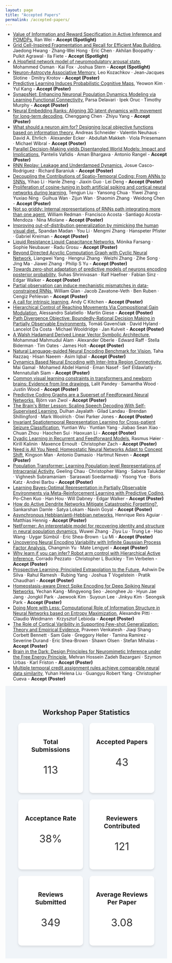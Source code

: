 ```yaml
---
layout: page
title: "Accepted Papers"
permalink: /accepted-papers/
---
```



<!-- # Accepted Papers -->

<!-- #We are pleased to announce the list of accepted papers for the NeuroAI Workshop. Congratulations to all the authors! -->

- [Value of Information and Reward Specification in Active Inference and POMDPs](https://openreview.net/forum?id=ZyQvVHlRLD), Ran Wei - **Accept (Spotlight)**
- [Grid Cell-Inspired Fragmentation and Recall for Efficient Map Building](https://openreview.net/forum?id=bmUUynN7Rm), Jaedong Hwang · Zhang-Wei Hong · Eric Chen · Akhilan Boopathy · Pulkit Agrawal · Ila Fiete - **Accept (Spotlight)**
- [A Hopfield network model of neuromodulatory arousal state](https://openreview.net/forum?id=sMhh9O7erA), Mohammed Osman · Kai Fox · Joshua Stern - **Accept (Spotlight)**
- [Neuron-Astrocyte Associative Memory](https://openreview.net/forum?id=h1pL7JiKsA), Leo Kozachkov · Jean-Jacques Slotine · Dmitry Krotov - **Accept (Poster)**
- [Predictive Learning Induces Probabilistic Cognitive Maps](https://openreview.net/forum?id=O9bbw7BLmP), Yeowon Kim · Yul Kang - **Accept (Poster)**
- [SynapsNet: Enhancing Neuronal Population Dynamics Modeling via Learning Functional Connectivity](https://openreview.net/forum?id=DQTWA7Zn8w), Parsa Delavari · Ipek Oruc · Timothy Murphy - **Accept (Poster)**
- [Neural Embedding Ranks: Aligning 3D latent dynamics with movement for long-term decoding](https://openreview.net/forum?id=bhEbz31fRG), Chenggang Chen · Zhiyu Yang - **Accept (Poster)**
- [What should a neuron aim for? Designing local objective functions based on information theory](https://openreview.net/forum?id=Bs7056BKVf), Andreas Schneider · Valentin Neuhaus · David A. Ehrlich · Alexander Ecker · Abdullah Makkeh · Viola Priesemann · Michael Wibral - **Accept (Poster)**
- [Parallel Decision-Making yields Disentangled World Models: Impact and Implications](https://openreview.net/forum?id=LWPoA68TFT), Pantelis Vafidis · Aman Bhargava · Antonio Rangel - **Accept (Poster)**
- [RNN Replay: Leakage and Underdamped Dynamics](https://openreview.net/forum?id=Oe3aBqmaQp), Josue Casco-Rodriguez · Richard Baraniuk - **Accept (Poster)**
- [Decoupling the Contributions of Spatio-Temporal Coding: From ANNs to SNNs](https://openreview.net/forum?id=uzFLOMJPH4), Yihao Li · Hanle Zheng · Jiaxin Guo · Lei Deng - **Accept (Poster)**
- [Proliferation of cosine-tuning in both artificial spiking and cortical neural networks during learning](https://openreview.net/forum?id=TYk2ygbsqp), Tengjun Liu · Yansong Chua · Yiwei Zhang · Yuxiao Ning · Guihua Wan · Zijun Wan · Shaomin Zhang · Weidong Chen - **Accept (Poster)**
- [Not so griddy: Internal representations of RNNs path integrating more than one agent](https://openreview.net/forum?id=HX0e4xDsg9), William Redman · Francisco Acosta · Santiago Acosta-Mendoza · Nina Miolane - **Accept (Poster)**
- [Improving out-of-distribution generalization by mimicking the human visual diet.](https://openreview.net/forum?id=RvhkdGwQ19), Spandan Madan · You Li · Mengmi Zhang · Hanspeter Pfister · Gabriel Kreiman - **Accept (Poster)**
- [Liquid Resistance Liquid Capacitance Networks](https://openreview.net/forum?id=DzCxA1iovy), Mónika Farsang · Sophie Neubauer · Radu Grosu - **Accept (Poster)**
- [Beyond Directed Acyclic Computation Graph with Cyclic Neural Network](https://openreview.net/forum?id=YSJW2qNTlk), Liangwei Yang · Hengrui Zhang · Weizhi Zhang · Zihe Song · Jing Ma · Jiawei Zhang · Philip S Yu - **Accept (Poster)**
- [Towards zero-shot adaptation of predictive models of neurons encoding posterior probability](https://openreview.net/forum?id=9duWgO4HuQ), Suhas Shrinivasan · Ralf Haefner · Fabian Sinz · Edgar Walker - **Accept (Poster)**
- [Partial observation can induce mechanistic mismatches in data-constrained RNNs](https://openreview.net/forum?id=sNPrj9y70u), William Qian · Jacob Zavatone-Veth · Ben Ruben · Cengiz Pehlevan - **Accept (Poster)**
- [A call for intrinsic learning](https://openreview.net/forum?id=SimFKxPelz), Andy C Kitchen - **Accept (Poster)**
- [Hierarchical Control of Reaching Movements Via Compositional Gain Modulation](https://openreview.net/forum?id=X3be6c7LYG), Alessandro Salatiello · Martin Giese - **Accept (Poster)**
- [Path Divergence Objective: Boundedly-Rational Decision Making in Partially Observable Environments](https://openreview.net/forum?id=4dc15FtIaD), Tomáš Gavenčiak · David Hyland · Lancelot Da Costa · Michael Wooldridge · Jan Kulveit - **Accept (Poster)**
- [A Walsh Hadamard Derived Linear Vector Symbolic Architecture](https://openreview.net/forum?id=8PUy9xVjby), Mohammad Mahmudul Alam · Alexander Oberle · Edward Raff · Stella Biderman · Tim Oates · James Holt -**Accept (Poster)**
- [Natural Language-guided Neural Encoding Benchmark for Vision](https://openreview.net/forum?id=sGLqjAVep4), Taha Razzaq · Hisan Naeem · Asim Iqbal - **Accept (Poster)**
- [Dynamics Based Neural Encoding with Inter-Intra Region Connectivity](https://openreview.net/forum?id=LG2qgcQ5T5), Mai Gamal · Mohamed Abdel Hamid · Eman Nasef · Seif Eldawlatly · Mennatullah Siam - **Accept (Poster)**
- [Common visual learning constraints in transformers and newborn brains: Evidence from line drawings](https://openreview.net/forum?id=vHqwunHvRN), Lalit Pandey · Samantha Wood · Justin Wood - **Accept (Poster)**
- [Predictive Coding Graphs are a Superset of Feedforward Neural Networks](https://openreview.net/forum?id=J36z3R0sNq), Björn van Zwol - **Accept (Poster)**
- [The Brain's Bitter Lesson: Scaling Speech Decoding With Self-Supervised Learning](https://openreview.net/forum?id=difYimVjC9), Dulhan Jayalath · Gilad Landau · Brendan Shillingford · Mark Woolrich · Oiwi Parker Jones - **Accept (Poster)**
- [Invariant Spatiotemporal Representation Learning for Cross-patient Seizure Classification](https://openreview.net/forum?id=Ex6wAivo7G), Yuntian Wu · Yuntian Yang · Jiabao Sean Xiao · Chuan Zhou · Haochen Sui · Haoxuan Li - **Accept (Poster)**
- [Dyadic Learning in Recurrent and Feedforward Models](https://openreview.net/forum?id=kTiaRgZ3gt), Rasmus Høier · Kirill Kalinin · Maxence Ernoult · Christopher Zach - **Accept (Poster)**
- [Need is All You Need: Homeostatic Neural Networks Adapt to Concept Shift](https://openreview.net/forum?id=ryVUkFPfdF), Kingson Man · Antonio Damasio · Hartmut Neven - **Accept (Poster)**
- [Population Transformer: Learning Population-level Representations of Intracranial Activity](https://openreview.net/forum?id=hVYGABOWY1), Geeling Chau · Christopher Wang · Sabera Talukder · Vighnesh Subramaniam · Saraswati Soedarmadji · Yisong Yue · Boris Katz · Andrei Barbu - **Accept (Poster)**
- [Learning Bayes-Optimal Representation in Partially Observable Environments via Meta-Reinforcement Learning with Predictive Coding](https://openreview.net/forum?id=rtwbxaEtvd), Po-Chen Kuo · Han Hou · Will Dabney · Edgar Walker - **Accept (Poster)**
- [How do Active Dendrite Networks Mitigate Catastrophic Forgetting?](https://openreview.net/forum?id=NoMgGHzJEG), Sankarshan Damle · Satya Lokam · Navin Goyal  - **Accept (Poster)**
- [Asynchronous Hebbian/anti-Hebbian networks](https://openreview.net/forum?id=xxdUVzOPWe), Henrique Reis Aguiar · Matthias Hennig - **Accept (Poster)**
- [NetFormer: An interpretable model for recovering identity and structure in neural population dynamics](https://openreview.net/forum?id=YqRy8LlCwt), Wuwei Zhang · Ziyu Lu · Trung Le · Hao Wang · Uygar Sümbül · Eric Shea-Brown · Lu Mi - **Accept (Poster)**
- [Uncovering Neural Encoding Variability with Infinite Gaussian Process Factor Analysis](https://openreview.net/forum?id=RUkMMpiSbM), Changmin Yu · Mate Lengyel - **Accept (Poster)**
- [Why learn if you can infer? Robot arm control with Hierarchical Active Inference](https://openreview.net/forum?id=VOUzuCeNVi), Corrado Pezzato · Christopher L Buckley · Tim Verbelen - **Accept (Poster)**
- [Prospective Learning:  Principled Extrapolation to the Future](https://openreview.net/forum?id=Jv3is7S152), Ashwin De Silva · Rahul Ramesh · Rubing Yang · Joshua T Vogelstein · Pratik Chaudhari - **Accept (Poster)**
- [Homeostasis-aware Direct Spike Encoding for Deep Spiking Neural Networks](https://openreview.net/forum?id=Uvsa7vFWcT), Yechan Kang · Mingyeong Seo · Jeonghee Jo · Hyun Jae Jang · Jongkil Park · Jaewook Kim · Suyoun Lee · Jinkyu Kim · Seongsik Park - **Accept (Poster)**
- [Doing More with Less: Computational Role of Information Structure in Neural Networks based on Entropy Maximization](https://openreview.net/forum?id=hUUa9Jpwk0), Alexandre Pitti · Claudio Weidmann · Krzysztof Lebioda - **Accept (Poster)**
- [The Role of Cortical Varibility in Supporting Few-shot Generalization: Theory and Empirical Evidence](https://openreview.net/forum?id=2FWkTBtSWJ), Praveen Venkatesh · Jiaqi Shang · Corbett Bennett · Sam Gale · Greggory Heller · Tamina Ramirez · Severine Durand · Eric Shea-Brown · Shawn Olsen · Stefan Mihalas - **Accept (Poster)**
- [Brain in the Dark: Design Principles for Neuromimetic Inference under the Free Energy Principle](https://openreview.net/forum?id=noN17FcjMB), Mehran Hossein Zadeh Bazargani · Szymon Urbas · Karl Friston - **Accept (Poster)**
- [Multiple temporal credit assignment rules achieve comparable neural data similarity](https://openreview.net/forum?id=kEKkagB98d), Yuhan Helena Liu · Guangyu Robert Yang · Christopher Cueva - **Accept (Poster)**


<section id="paper-stats" class="workshop-stats">
  <h2>Workshop Paper Statistics</h2>
  <div class="stats-grid">
    <div class="stat-card">
      <i class="fas fa-file-alt"></i>
      <h3>Total Submissions</h3>
      <p>113</p>
    </div>
    <div class="stat-card">
      <i class="fas fa-check"></i>
      <h3>Accepted Papers</h3>
      <p>43</p>
    </div>
    <div class="stat-card">
      <i class="fas fa-percentage"></i>
      <h3>Acceptance Rate</h3>
      <p>38%</p>
    </div>
    <div class="stat-card">
      <i class="fas fa-users"></i>
      <h3>Reviewers Contributed</h3>
      <p>121</p>
    </div>
    <div class="stat-card">
      <i class="fas fa-comment-dots"></i>
      <h3>Reviews Submitted</h3>
      <p>349</p>
    </div>
    <div class="stat-card">
      <i class="fas fa-chart-line"></i>
      <h3>Average Reviews Per Paper</h3>
      <p>3.08</p>
    </div>
  </div>
</section>

<!-- Add some CSS -->
<style>
  .workshop-stats {
    text-align: center;
    padding: 40px;
    background-color: #f0f4f8;
  }

  .stats-grid {
    display: grid;
    grid-template-columns: repeat(auto-fit, minmax(150px, 1fr));
    gap: 20px;
    margin-top: 20px;
  }

  .stat-card {
    background-color: white;
    padding: 20px;
    border-radius: 10px;
    box-shadow: 0 4px 6px rgba(0, 0, 0, 0.1);
    transition: transform 0.3s ease, box-shadow 0.3s ease;
  }

  .stat-card:hover {
    transform: translateY(-5px);
    box-shadow: 0 6px 10px rgba(0, 0, 0, 0.2);
  }

  .stat-card h3 {
    font-size: 1.2rem;
    margin-bottom: 10px;
  }

  .stat-card p {
    font-size: 2rem;
    color: #333;
  }

  .stat-card i {
    font-size: 3rem;
    margin-bottom: 10px;
    color: #6c63ff;
  }
</style>

<!-- Add FontAwesome icons -->
<script src="https://cdnjs.cloudflare.com/ajax/libs/font-awesome/5.15.4/js/all.min.js"></script>
